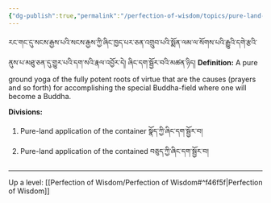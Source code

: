```yaml
---
{"dg-publish":true,"permalink":"/perfection-of-wisdom/topics/pure-land-application/"}
---
```


རང་གང་དུ་སངས་རྒྱས་པའི་སངས་རྒྱས་ཀྱི་ཞིང་ཁྱད་པར་ཅན་འགྲུབ་པའི་སྨོན་ལམ་ལ་སོགས་པའི་རྒྱུའི་དགེ་རྩའི་ནུས་པ་མཐུ་ཅན་དུ་གྱུར་པའི་དག་སའི་རྣལ་འབྱོར་དེ། ཞིང་དག་སྦྱོར་བའི་མཚན་ཉིད།
**Definition:** A pure ground yoga of the fully potent roots of virtue that are the causes (prayers and so forth) for accomplishing the special Buddha-field where one will become a Buddha.

**Divisions:**
1. Pure-land application of the container སྣོད་ཀྱི་ཞིང་དག་སྦྱོར་བ།
2. Pure-land application of the contained བཅུད་ཀྱི་ཞིང་དག་སྦྱོར་བ།



---
Up a level: [[Perfection of Wisdom/Perfection of Wisdom#^f46f5f\|Perfection of Wisdom]]